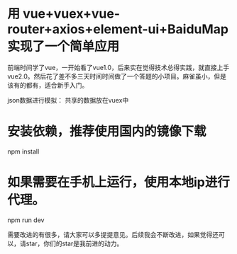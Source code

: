 

# 用 vue+vuex+vue-router+axios+element-ui+BaiduMap实现了一个简单应用

前端时间学了vue，一开始看了vue1.0，后来实在觉得技术总得实践，就直接上手vue2.0。然后花了差不多三天时间时间做了一个答题的小项目。麻雀虽小，但是该有的都有，适合新手入门。



json数据进行模拟： 共享的数据放在vuex中



# 安装依赖，推荐使用国内的镜像下载
npm install

# 如果需要在手机上运行，使用本地ip进行代理。
npm run dev

需要改进的有很多，请大家可以多提提意见。后续我会不断改进，如果觉得还可以，请star，你们的star是我前进的动力。